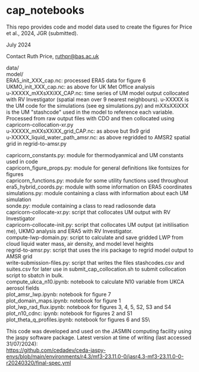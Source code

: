 # cap_notebooks
This repo provides code and model data used to create the figures for Price et al., 2024, JGR (submitted).

July 2024

Contact Ruth Price, ruthpr@bas.ac.uk

data/\
	model/\
	ERA5_init_XXX_cap.nc:			processed ERA5 data for figure 6\
	UKMO_init_XXX_cap.nc:			as above for UK Met Office analysis\
	u-XXXXX_mXXsXXiXX_CAP.nc:		time series of UM model output collocated with RV Investigator (spatial mean over 9 nearest neighbours). u-XXXXX is the UM code for the simulations (see eg simulations.py) and mXXsXXiXXX is the UM "stashcode" used in the model to reference each variable. Processed from raw output files with CDO and then collocated using capricorn-collocation-xr.py\
	u-XXXXX_mXXsXXiXX_grid_CAP.nc:		as above but 9x9 grid\
	u-XXXXX_liquid_water_path_amsr.nc:	as above regridded to AMSR2 spatial grid in regrid-to-amsr.py

capricorn_constants.py:		module for thermodyanmical and UM constants used in code\
capricorn_figure_props.py:	module for general definitions like fontsizes for figures\
capricorn_functions.py:		module for some utility functions used throughout \
era5_hybrid_coords.py:		module with some information on ERA5 coordinates\
simulations.py:			module containing a class with information about each UM simulation\
sonde.py:			module containing a class to read radiosonde data\
capricorn-collocate-xr.py:	script that collocates UM output with RV Investigator\
capricorn-collocate-init.py:	script that collocates UM output (at initilisation me), UKMO analysis and ERA5 with RV Investigator.\
compute-lwp-domain.py:		script to calculate and save gridded LWP from cloud liquid water mass, air density, and model level heights\
regrid-to-amsr.py:		script that uses the iris package to regrid model output to AMSR grid\
write-submission-files.py:	script that writes the files stashcodes.csv and suites.csv for later use in submit_cap_collocation.sh to submit collocation script to sbatch in bulk.\
compute_ukca_n10.ipynb:		notebook to calculate N10 variable from UKCA aerosol fields\
plot_amsr_lwp.ipynb:		notebook for figure 7\
plot_domain_maps.ipynb:		notebook for figure 1\
plot_lwp_rad_flux.ipynb:	notebook for figures 3, 4, 5, S2, S3 and S4\
plot_n10_cdnc: ipynb:		notebook for figures 2 and S1\
plot_theta_q_profiles.ipynb:	notebook for figures 6 and S5\

This code was developed and used on the JASMIN computing facility using the jaspy software package. Latest version at time of writing (last accessed 31/07/2024):\
https://github.com/cedadev/ceda-jaspy-envs/blob/main/environments/r4.3/mf3-23.11.0-0/jasr4.3-mf3-23.11.0-0-r20240320/final-spec.yml
